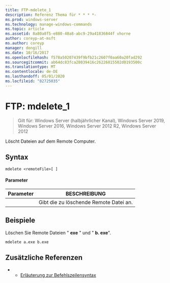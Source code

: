 ```yaml
---
title: FTP-mdelete_1
description: Referenz Thema für * * * *-
ms.prod: windows-server
ms.technology: manage-windows-commands
ms.topic: article
ms.assetid: 8a80a8f5-e880-40a8-abc9-29a41836844f vhorne
author: coreyp-at-msft
ms.author: coreyp
manager: dongill
ms.date: 10/16/2017
ms.openlocfilehash: f578a50207439f9bfb21c2607f0aa60a20fad292
ms.sourcegitcommit: ab64dc83fca28039416c26226815502d0193500c
ms.translationtype: MT
ms.contentlocale: de-DE
ms.lasthandoff: 05/01/2020
ms.locfileid: "82725035"
---
```

# <a name="ftp-mdelete_1"></a>FTP: mdelete_1

> Gilt für: Windows Server (halbjährlicher Kanal), Windows Server 2019, Windows Server 2016, Windows Server 2012 R2, Windows Server 2012

Löscht Dateien auf dem Remote Computer.   
## <a name="syntax"></a>Syntax  
```  
mdelete <remoteFile>[ ]  
```  
#### <a name="parameters"></a>Parameter  

|  Parameter   |             BESCHREIBUNG              |
|--------------|--------------------------------------|
| <remoteFile> | Gibt die zu löschende Remote Datei an. |

## <a name="examples"></a>Beispiele  
Löschen Sie Remote Dateien " **exe** " und " **b. exe**".  
```  
mdelete a.exe b.exe  
```  
## <a name="additional-references"></a>Zusätzliche Referenzen  
-   - [Erläuterung zur Befehlszeilensyntax](command-line-syntax-key.md)  
